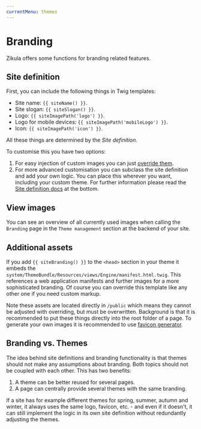```yaml
---
currentMenu: themes
---
```

# Branding

Zikula offers some functions for branding related features.

## Site definition

First, you can include the following things in Twig templates:

- Site name: `{{ siteName() }}`.
- Site slogan: `{{ siteSlogan() }}`.
- Logo: `{{ siteImagePath('logo') }}`.
- Logo for mobile devices: `{{ siteImagePath('mobileLogo') }}`.
- Icon: `{{ siteImagePath('icon') }}`.

All these things are determined by the _Site definition_.

To customise this you have two options:

1. For easy injection of custom images you can just [override them](../Templating/TemplateAndAssetLocations.md).
2. For more advanced customisation you can subclass the site definition and add your own logic. You can place this wherever you want, including your custom theme. For further information please read the [Site definition docs](../Templating/SiteDefinition.md) at the bottom.

## View images

You can see an overview of all currently used images when calling the `Branding` page in the `Theme management` section at the backend of your site.

## Additional assets

If you add `{{ siteBranding() }}` to the `<head>` section in your theme it embeds the `system/ThemeBundle/Resources/views/Engine/manifest.html.twig`. This references a web application manifests and further images for a more sophisticated branding. Of course you can override this template like any other one if you need custom markup.

Note these assets are located directly in `/public` which means they cannot be adjusted with overriding, but must be overwritten. Background is that it is recommended to put these things directly into the root folder of a page. To generate your own images it is recommended to use [favicon generator](https://realfavicongenerator.net/).

## Branding vs. Themes

The idea behind site definitions and branding functionality is that themes should not make any assumptions about branding. Both topics should not be coupled with each other. This has two benefits:

1. A theme can be better reused for several pages.
2. A page can centrally provide several themes with the same branding.

If a site has for example different themes for spring, summer, autumn and winter, it always uses the same logo, favicon, etc. - and even if it doesn't, it can still implement the logic in its own site definition without redundantly adjusting the themes.
